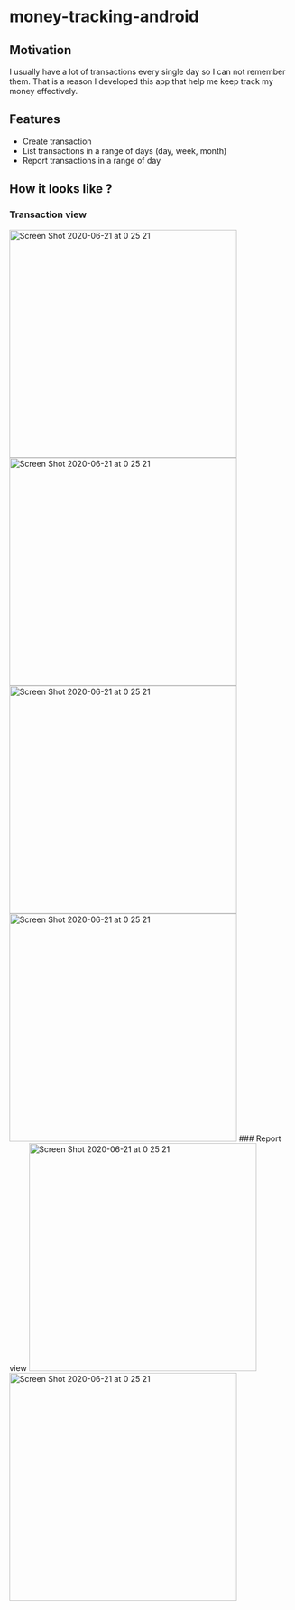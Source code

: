 # money-tracking-android
## Motivation
I usually have a lot of transactions every single day so I can not remember them. That is a reason I developed this app that help me keep track my money effectively.

## Features
- Create transaction
- List transactions in a range of days (day, week, month)
- Report transactions in a range of day


## How it looks like ? 

### Transaction view
<img width="403" alt="Screen Shot 2020-06-21 at 0 25 21" src="https://user-images.githubusercontent.com/38607460/92408597-2fdb1080-f168-11ea-8582-6adf8d508d0b.png">
<img width="403" alt="Screen Shot 2020-06-21 at 0 25 21" src="https://user-images.githubusercontent.com/38607460/92408607-36698800-f168-11ea-957f-817ce5a72b98.png">
<img width="403" alt="Screen Shot 2020-06-21 at 0 25 21" src="https://user-images.githubusercontent.com/38607460/92408600-31a4d400-f168-11ea-8c64-4ef78f629948.png">
<img width="403" alt="Screen Shot 2020-06-21 at 0 25 21" src="https://user-images.githubusercontent.com/38607460/92408603-32d60100-f168-11ea-86f2-3508a7d21da8.png">
### Report view
<img width="403" alt="Screen Shot 2020-06-21 at 0 25 21" src="https://user-images.githubusercontent.com/38607460/92408609-37021e80-f168-11ea-9be7-9938a13cbb0a.png">
<img width="403" alt="Screen Shot 2020-06-21 at 0 25 21" src="https://user-images.githubusercontent.com/38607460/92408610-38334b80-f168-11ea-9b67-c1eaddc0542d.png">
